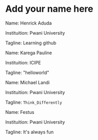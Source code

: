 # Add your name here

Name: Henrick Aduda

Instituition: Pwani University

Tagline: Learning github


Name: Karega Pauline

Instituition: ICIPE

Tagline: "helloworld"

Name: Michael Landi 

Instituition: Pwani University 

Tagline: `Think_Differently`

Name: Festus 

Instituition: Pwani University

Tagline: It's always fun
